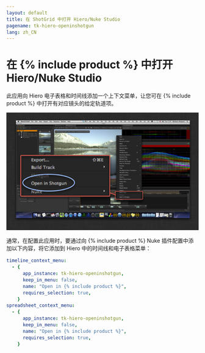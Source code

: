 ```yaml
---
layout: default
title: 在 ShotGrid 中打开 Hiero/Nuke Studio
pagename: tk-hiero-openinshotgun
lang: zh_CN
---
```


# 在 {% include product %} 中打开 Hiero/Nuke Studio

此应用向 Hiero 电子表格和时间线添加一个上下文菜单，让您可在 {% include product %} 中打开有对应镜头的给定轨道项。

![open_in_shotgun](../images/apps/hiero-open_in_shotgun.png)

通常，在配置此应用时，要通过向 {% include product %} Nuke 插件配置中添加以下内容，将它添加到 Hiero 中的时间线和电子表格菜单：

```yaml
timeline_context_menu:
  - {
      app_instance: tk-hiero-openinshotgun,
      keep_in_menu: false,
      name: "Open in {% include product %}",
      requires_selection: true,
    }
spreadsheet_context_menu:
  - {
      app_instance: tk-hiero-openinshotgun,
      keep_in_menu: false,
      name: "Open in {% include product %}",
      requires_selection: true,
    }
```
